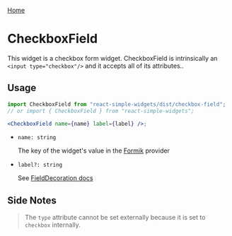 [Home](../../../README.md)

# CheckboxField

This widget is a checkbox form widget. CheckboxField is intrinsically an `<input type="checkbox"/>` and it accepts all of its attributes..

## Usage

```jsx
import CheckboxField from "react-simple-widgets/dist/checkbox-field";
// or import { CheckboxField } from "react-simple-widgets";

<CheckboxField name={name} label={label} />;
```

- `name: string`

  The key of the widget's value in the [Formik](https://jaredpalmer.com/formik/) provider

- `label?: string`

  See [FieldDecoration docs](../field-decoration/field-decoration-usage.md)

## Side Notes

> The `type` attribute cannot be set externally because it is set to `checkbox` internally.
